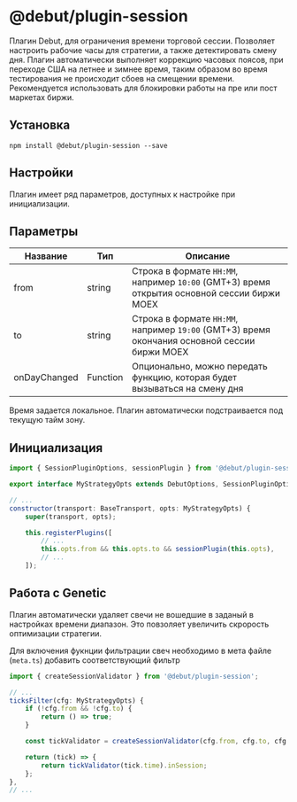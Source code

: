 # @debut/plugin-session
Плагин Debut, для ограничения времени торговой сессии. Позволяет настроить рабочие часы для стратегии, а также детектировать смену дня. Плагин автоматически выполняет коррекцию часовых поясов, при переходе США на летнее и зимнее время, таким образом во время тестирования не происходит сбоев на смещении времени. Рекомендуется использовать для блокировки работы на пре или пост маркетах биржи.

## Установка

```
npm install @debut/plugin-session --save
```

## Настройки
Плагин имеет ряд параметров, доступных к настройке при инициализации.

## Параметры
| Название | Тип | Описание   |
|-----------|----------|------------|
| from  |  string | Строка в формате `HH:MM`, например `10:00` (GMT+3) время открытия основной сессии биржи MOEX |
| to  |  string | Строка в формате `HH:MM`, например `19:00` (GMT+3) время окончания основной сессии биржи MOEX |
| onDayChanged  |  Function | Опционально, можно передать функцию, которая будет вызываться на смену дня |

Время задается локальное. Плагин автоматически подстраивается под текущую тайм зону.
## Инициализация
```javascript
import { SessionPluginOptions, sessionPlugin } from '@debut/plugin-session';

export interface MyStrategyOpts extends DebutOptions, SessionPluginOptions;

// ...
constructor(transport: BaseTransport, opts: MyStrategyOpts) {
    super(transport, opts);

    this.registerPlugins([
        // ...
        this.opts.from && this.opts.to && sessionPlugin(this.opts),
        // ...
    ]);
```

## Работа с Genetic
Плагин автоматически удаляет свечи не вошедшие в заданый в настройках времени диапазон. Это повзоляет увеличить скрорость оптимизации стратегии.

Для включения фукнции фильтрации свеч необходимо в мета файле (`meta.ts`) добавить соответствующий фильтр

```javascript
import { createSessionValidator } from '@debut/plugin-session';

// ...
ticksFilter(cfg: MyStrategyOpts) {
    if (!cfg.from && !cfg.to) {
        return () => true;
    }

    const tickValidator = createSessionValidator(cfg.from, cfg.to, cfg.noTimeSwitching);

    return (tick) => {
        return tickValidator(tick.time).inSession;
    };
},
// ...

```
